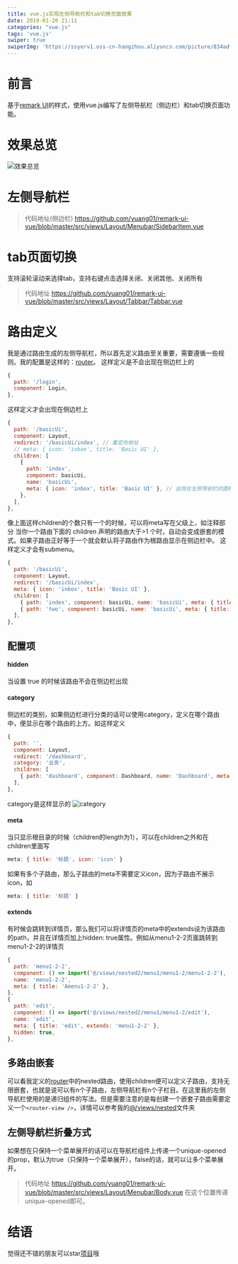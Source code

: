 ```yaml
---
title: vue.js实现左侧导航栏和tab切换页面效果
date: 2019-01-20 21:11
categories: "vue.js"
tags: 'vue.js'
swiper: true
swiperImg: 'https://ssyerv1.oss-cn-hangzhou.aliyuncs.com/picture/834adf15c7fe490cb3f5c672ddd9d106.jpg!sswm'
---
```

# 前言 
基于<a href="https://getbootstrapadmin.com/remark/base/index.html">remark UI</a>的样式，使用vue.js编写了左侧导航栏（侧边栏）和tab切换页面功能。
<!-- more -->
# 效果总览
![效果总览](/images/remark.gif)
# 左侧导航栏
> 代码地址(侧边栏)
https://github.com/yuang01/remark-ui-vue/blob/master/src/views/Layout/Menubar/SidebarItem.vue

# tab页面切换
支持滚轮滚动来选择tab，支持右键点击选择关闭、关闭其他、关闭所有
> 代码地址
https://github.com/yuang01/remark-ui-vue/blob/master/src/views/Layout/Tabbar/Tabbar.vue

# 路由定义
我是通过路由生成的左侧导航栏，所以首先定义路由至关重要，需要遵循一些规则。我的配置是这样的：<a href="https://github.com/yuang01/remark-ui-vue/blob/master/src/router/index.js">router</a>。
这样定义是不会出现在侧边栏上的
``` javascript
{
  path: '/login',
  component: Login,
},
```
这样定义才会出现在侧边栏上
``` javascript
{
  path: '/basicUi',
  component: Layout,
  redirect: '/basicUi/index', // 重定向地址
  // meta: { icon: 'inbox', title: 'Basic UI' },
  children: [
    {
      path: 'index',
      component: basicUi,
      name: 'basicUi',
      meta: { icon: 'inbox', title: 'Basic UI' }, // 出现在左侧导航栏的图标和标题
    },
  ],
},
```
像上面这样children的个数只有一个的时候，可以将meta写在父级上，如注释部分
当你一个路由下面的 children 声明的路由大于>1 个时，自动会变成嵌套的模式。如果子路由正好等于一个就会默认将子路由作为根路由显示在侧边栏中。
这样定义才会有submenu。
``` javascript
{
  path: '/basicUi',
  component: Layout,
  redirect: '/basicUi/index',
  meta: { icon: 'inbox', title: 'Basic UI' },
  children: [
    { path: 'index', component: basicUi, name: 'basicUi', meta: { title: 'BasicUI-Index' }, },
    { path: 'two', component: basicUi, name: 'basicUi', meta: { title: 'BasicUI-two' }, },
  ],
},
```
## 配置项
#### hidden
当设置 true 的时候该路由不会在侧边栏出现
#### category
侧边栏的类别，如果侧边栏进行分类的话可以使用category，定义在哪个路由中，便显示在哪个路由的上方。如这样定义
``` javascript
{
  path: '',
  component: Layout,
  redirect: '/dashboard',
  category: '业务',
  children: [
    { path: 'dashboard', component: Dashboard, name: 'Dashboard', meta: { icon: 'dashboard', title: '首页' }, },
  ],
},
```
category是这样显示的
![category](/images/remark01.png)
#### meta
当只显示根目录的时候（children的length为1），可以在children之外和在children里面写
``` javascript
meta: { title: '标题', icon: 'icon' }
```
如果有多个子路由，那么子路由的meta不需要定义icon，因为子路由不展示icon，如
``` javascript
meta: { title: '标题' }
```
#### extends
有时候会跳转到详情页，那么我们可以将详情页的meta中的extends设为该路由的path，并且在详情页加上hidden: true属性。例如从menu1-2-2页面跳转到menu1-2-2的详情页
``` javascript
{
  path: 'menu1-2-2',
  component: () => import('@/views/nested2/menu1/menu1-2/menu1-2-2'),
  name: 'menu1-2-2',
  meta: { title: 'Amenu1-2-2' },
},
{
  path: 'edit',
  component: () => import('@/views/nested2/menu1/menu1-2/edit'),
  name: 'edit',
  meta: { title: 'edit', extends: 'menu1-2-2' },
  hidden: true,
},
```
## 多路由嵌套
可以看我定义的<a href="https://github.com/yuang01/remark-ui-vue/blob/master/src/router/index.js">router</a>中的nested路由，使用children便可以定义子路由，支持无限嵌套，也就是说可以有n个子路由，左侧导航栏有n个子栏目。在这里我的左侧导航栏使用的是递归组件的写法。但是需要注意的是每创建一个嵌套子路由需要定义一个`<router-view />`，详情可以参考我的<a href="https://github.com/yuang01/remark-ui-vue/tree/master/src/views/nested">@/views/nested</a>文件夹


## 左侧导航栏折叠方式
如果想在只保持一个菜单展开的话可以在导航栏组件上传递一个unique-opened的prop，默认为true（只保持一个菜单展开），false的话，就可以让多个菜单展开。
> 代码地址
https://github.com/yuang01/remark-ui-vue/blob/master/src/views/Layout/Menubar/Body.vue
在这个位置传递unique-opened即可。

# 结语
觉得还不错的朋友可以star<a href="https://github.com/yuang01/remark-ui-vue">项目</a>哦

